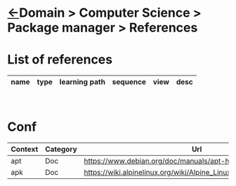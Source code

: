 <head><link rel="stylesheet" href="../../../md.css"/><script src="../../../md.js"></script></head>

[//]: #(Reference)
[Repo_Readme]:       ../README.md
[Object_List]:       ./list/object_list.md
[Reference_List]:    ./list/ref_list.md
[Var_whatis]:        ./whatis/var_whatis.md

# [&larr;][Repo_Readme]Domain > Computer Science > Package manager > References
# List of references
|name|type|learning path|sequence|view|desc|
|-|-|-|-|-|-|
<br>

# Conf
|Context|Category|Url|
|-|-|-|
|apt|Doc|https://www.debian.org/doc/manuals/apt-howto/ch-basico.fr.html
|apk|Doc|https://wiki.alpinelinux.org/wiki/Alpine_Linux_package_management



